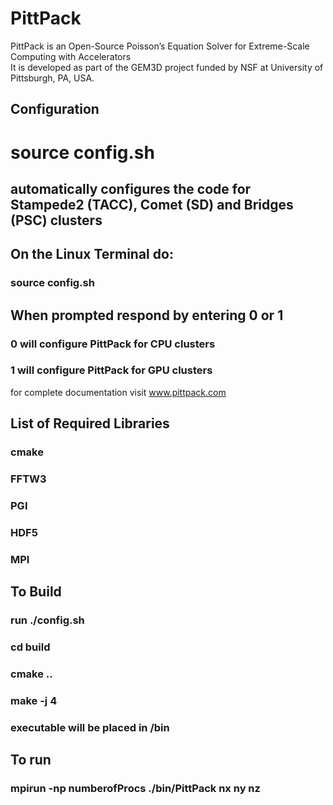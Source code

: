 # PittPack
PittPack is an Open-Source Poisson’s Equation Solver for Extreme-Scale Computing with Accelerators <br/>
It is developed as part of the GEM3D project funded by NSF at University of Pittsburgh, PA, USA. 

## Configuration 
# source config.sh 
## automatically configures the code for Stampede2 (TACC), Comet (SD) and Bridges (PSC) clusters 



## On the Linux Terminal do:
### source config.sh 
## When prompted respond by entering 0 or 1    
###  0 will configure PittPack for CPU clusters 
###  1 will configure PittPack for GPU clusters


for complete documentation visit www.pittpack.com


## List of Required Libraries
### cmake 
### FFTW3 
### PGI 
### HDF5
### MPI 

## To Build 
### run ./config.sh
### cd build
### cmake ..
### make -j 4
### executable will be placed in /bin

## To run
### mpirun -np numberofProcs ./bin/PittPack nx ny nz 
 
